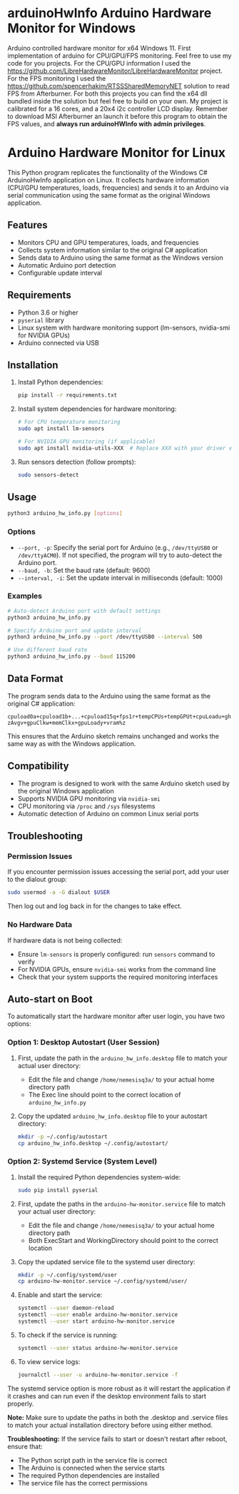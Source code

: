 # arduinoHwInfo Arduino Hardware Monitor for Windows
Arduino controlled hardware monitor for x64 Windows 11.
First implementation of arduino for CPU/GPU/FPS monitoring.
Feel free to use my code for you projects.
For the CPU/GPU information I used the https://github.com/LibreHardwareMonitor/LibreHardwareMonitor project.
For the FPS monitoring I used the https://github.com/spencerhakim/RTSSSharedMemoryNET solution to read FPS from Afterburner.
For both this projects you can find the x64 dll bundled inside the solution but feel free to build on your own.
My project is calibrated for a 16 cores, and a 20x4 i2c controller LCD display.
Remember to download MSI Afterburner an launch it before this program to obtain the FPS values, and **always run arduinoHWInfo with admin privileges**.

# Arduino Hardware Monitor for Linux
This Python program replicates the functionality of the Windows C# ArduinoHwInfo application on Linux. It collects hardware information (CPU/GPU temperatures, loads, frequencies) and sends it to an Arduino via serial communication using the same format as the original Windows application.

## Features

- Monitors CPU and GPU temperatures, loads, and frequencies
- Collects system information similar to the original C# application
- Sends data to Arduino using the same format as the Windows version
- Automatic Arduino port detection
- Configurable update interval

## Requirements

- Python 3.6 or higher
- `pyserial` library
- Linux system with hardware monitoring support (lm-sensors, nvidia-smi for NVIDIA GPUs)
- Arduino connected via USB

## Installation

1. Install Python dependencies:
   ```bash
   pip install -r requirements.txt
   ```

2. Install system dependencies for hardware monitoring:
   ```bash
   # For CPU temperature monitoring
   sudo apt install lm-sensors
   
   # For NVIDIA GPU monitoring (if applicable)
   sudo apt install nvidia-utils-XXX  # Replace XXX with your driver version
   ```

3. Run sensors detection (follow prompts):
   ```bash
   sudo sensors-detect
   ```

## Usage

```bash
python3 arduino_hw_info.py [options]
```

### Options

- `--port, -p`: Specify the serial port for Arduino (e.g., `/dev/ttyUSB0` or `/dev/ttyACM0`). If not specified, the program will try to auto-detect the Arduino port.
- `--baud, -b`: Set the baud rate (default: 9600)
- `--interval, -i`: Set the update interval in milliseconds (default: 1000)

### Examples

```bash
# Auto-detect Arduino port with default settings
python3 arduino_hw_info.py

# Specify Arduino port and update interval
python3 arduino_hw_info.py --port /dev/ttyUSB0 --interval 500

# Use different baud rate
python3 arduino_hw_info.py --baud 115200
```

## Data Format

The program sends data to the Arduino using the same format as the original C# application:

`cpuload0a+cpuload1b+...+cpuload15q+fps1r+tempCPUs+tempGPUt+cpuLoadu+ghzAvgv+gpuClkw+memClkx+gpuLoady+vram%z`

This ensures that the Arduino sketch remains unchanged and works the same way as with the Windows application.

## Compatibility

- The program is designed to work with the same Arduino sketch used by the original Windows application
- Supports NVIDIA GPU monitoring via `nvidia-smi`
- CPU monitoring via `/proc` and `/sys` filesystems
- Automatic detection of Arduino on common Linux serial ports

## Troubleshooting

### Permission Issues

If you encounter permission issues accessing the serial port, add your user to the dialout group:

```bash
sudo usermod -a -G dialout $USER
```

Then log out and log back in for the changes to take effect.

### No Hardware Data

If hardware data is not being collected:
- Ensure `lm-sensors` is properly configured: run `sensors` command to verify
- For NVIDIA GPUs, ensure `nvidia-smi` works from the command line
- Check that your system supports the required monitoring interfaces

## Auto-start on Boot

To automatically start the hardware monitor after user login, you have two options:

### Option 1: Desktop Autostart (User Session)

1. First, update the path in the `arduino_hw_info.desktop` file to match your actual user directory:
   - Edit the file and change `/home/nemesisq3a/` to your actual home directory path
   - The Exec line should point to the correct location of `arduino_hw_info.py`

2. Copy the updated `arduino_hw_info.desktop` file to your autostart directory:
   ```bash
   mkdir -p ~/.config/autostart
   cp arduino_hw_info.desktop ~/.config/autostart/
   ```

### Option 2: Systemd Service (System Level)

1. Install the required Python dependencies system-wide:
   ```bash
   sudo pip install pyserial
   ```

2. First, update the paths in the `arduino-hw-monitor.service` file to match your actual user directory:
   - Edit the file and change `/home/nemesisq3a/` to your actual home directory path
   - Both ExecStart and WorkingDirectory should point to the correct location

3. Copy the updated service file to the systemd user directory:
   ```bash
   mkdir -p ~/.config/systemd/user
   cp arduino-hw-monitor.service ~/.config/systemd/user/
   ```

4. Enable and start the service:
   ```bash
   systemctl --user daemon-reload
   systemctl --user enable arduino-hw-monitor.service
   systemctl --user start arduino-hw-monitor.service
   ```

5. To check if the service is running:
   ```bash
   systemctl --user status arduino-hw-monitor.service
   ```

6. To view service logs:
   ```bash
   journalctl --user -u arduino-hw-monitor.service -f
   ```

The systemd service option is more robust as it will restart the application if it crashes and can run even if the desktop environment fails to start properly.

**Note:** Make sure to update the paths in both the .desktop and .service files to match your actual installation directory before using either method.

**Troubleshooting:** If the service fails to start or doesn't restart after reboot, ensure that:
- The Python script path in the service file is correct
- The Arduino is connected when the service starts
- The required Python dependencies are installed
- The service file has the correct permissions

